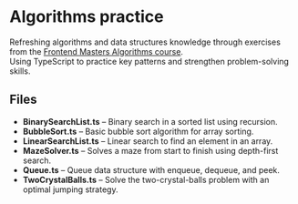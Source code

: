 # Algorithms practice

Refreshing algorithms and data structures knowledge through exercises from the [Frontend Masters Algorithms course](https://frontendmasters.com/courses/algorithms/).  
Using TypeScript to practice key patterns and strengthen problem-solving skills.


## Files

-   **BinarySearchList.ts** – Binary search in a sorted list using recursion.
-   **BubbleSort.ts** – Basic bubble sort algorithm for array sorting.
-   **LinearSearchList.ts** – Linear search to find an element in an array.
-   **MazeSolver.ts** – Solves a maze from start to finish using depth-first search.
-   **Queue.ts** – Queue data structure with enqueue, dequeue, and peek.
-   **TwoCrystalBalls.ts** – Solve the two-crystal-balls problem with an optimal jumping strategy.